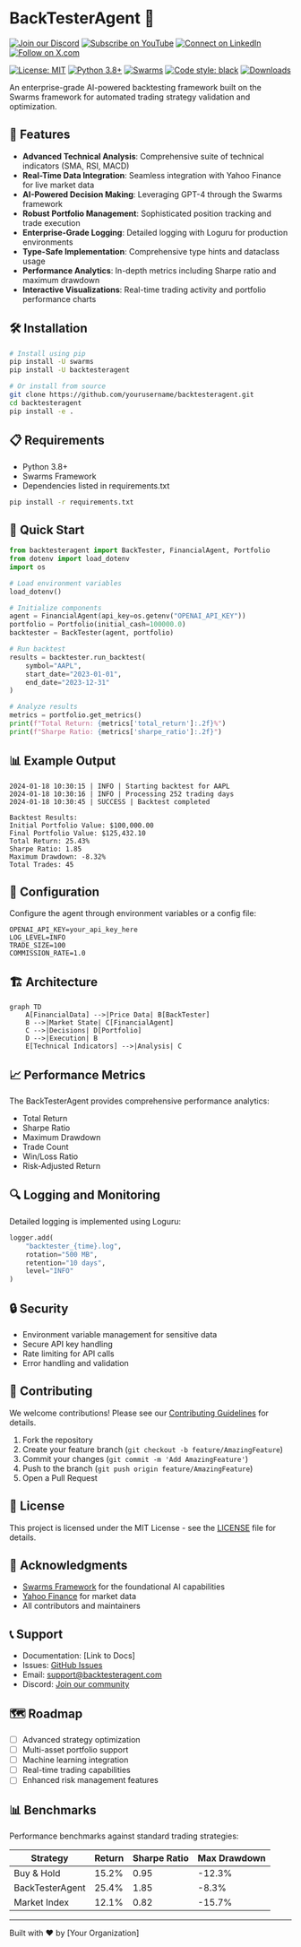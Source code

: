 

# BackTesterAgent 🚀
[![Join our Discord](https://img.shields.io/badge/Discord-Join%20our%20server-5865F2?style=for-the-badge&logo=discord&logoColor=white)](https://discord.gg/agora-999382051935506503) [![Subscribe on YouTube](https://img.shields.io/badge/YouTube-Subscribe-red?style=for-the-badge&logo=youtube&logoColor=white)](https://www.youtube.com/@kyegomez3242) [![Connect on LinkedIn](https://img.shields.io/badge/LinkedIn-Connect-blue?style=for-the-badge&logo=linkedin&logoColor=white)](https://www.linkedin.com/in/kye-g-38759a207/) [![Follow on X.com](https://img.shields.io/badge/X.com-Follow-1DA1F2?style=for-the-badge&logo=x&logoColor=white)](https://x.com/kyegomezb)


[![License: MIT](https://img.shields.io/badge/License-MIT-yellow.svg)](https://opensource.org/licenses/MIT)
[![Python 3.8+](https://img.shields.io/badge/python-3.8+-blue.svg)](https://www.python.org/downloads/)
[![Swarms](https://img.shields.io/badge/Powered%20by-Swarms-orange)](https://github.com/kyegomez/swarms)
[![Code style: black](https://img.shields.io/badge/code%20style-black-000000.svg)](https://github.com/psf/black)
[![Downloads](https://static.pepy.tech/personalized-badge/backtesteragent?period=total&units=international_system&left_color=grey&right_color=brightgreen&left_text=Downloads)](https://pepy.tech/project/backtesteragent)

An enterprise-grade AI-powered backtesting framework built on the Swarms framework for automated trading strategy validation and optimization.

## 🌟 Features

- **Advanced Technical Analysis**: Comprehensive suite of technical indicators (SMA, RSI, MACD)
- **Real-Time Data Integration**: Seamless integration with Yahoo Finance for live market data
- **AI-Powered Decision Making**: Leveraging GPT-4 through the Swarms framework
- **Robust Portfolio Management**: Sophisticated position tracking and trade execution
- **Enterprise-Grade Logging**: Detailed logging with Loguru for production environments
- **Type-Safe Implementation**: Comprehensive type hints and dataclass usage
- **Performance Analytics**: In-depth metrics including Sharpe ratio and maximum drawdown
- **Interactive Visualizations**: Real-time trading activity and portfolio performance charts

## 🛠️ Installation

```bash
# Install using pip
pip install -U swarms
pip install -U backtesteragent

# Or install from source
git clone https://github.com/yourusername/backtesteragent.git
cd backtesteragent
pip install -e .
```

## 📋 Requirements

- Python 3.8+
- Swarms Framework
- Dependencies listed in requirements.txt

```bash
pip install -r requirements.txt
```

## 🚀 Quick Start

```python
from backtesteragent import BackTester, FinancialAgent, Portfolio
from dotenv import load_dotenv
import os

# Load environment variables
load_dotenv()

# Initialize components
agent = FinancialAgent(api_key=os.getenv("OPENAI_API_KEY"))
portfolio = Portfolio(initial_cash=100000.0)
backtester = BackTester(agent, portfolio)

# Run backtest
results = backtester.run_backtest(
    symbol="AAPL",
    start_date="2023-01-01",
    end_date="2023-12-31"
)

# Analyze results
metrics = portfolio.get_metrics()
print(f"Total Return: {metrics['total_return']:.2f}%")
print(f"Sharpe Ratio: {metrics['sharpe_ratio']:.2f}")
```

## 📊 Example Output

```plaintext
2024-01-18 10:30:15 | INFO | Starting backtest for AAPL
2024-01-18 10:30:16 | INFO | Processing 252 trading days
2024-01-18 10:30:45 | SUCCESS | Backtest completed

Backtest Results:
Initial Portfolio Value: $100,000.00
Final Portfolio Value: $125,432.10
Total Return: 25.43%
Sharpe Ratio: 1.85
Maximum Drawdown: -8.32%
Total Trades: 45
```

## 🔧 Configuration

Configure the agent through environment variables or a config file:

```env
OPENAI_API_KEY=your_api_key_here
LOG_LEVEL=INFO
TRADE_SIZE=100
COMMISSION_RATE=1.0
```

## 🏗️ Architecture

```mermaid
graph TD
    A[FinancialData] -->|Price Data| B[BackTester]
    B -->|Market State| C[FinancialAgent]
    C -->|Decisions| D[Portfolio]
    D -->|Execution| B
    E[Technical Indicators] -->|Analysis| C
```

## 📈 Performance Metrics

The BackTesterAgent provides comprehensive performance analytics:

- Total Return
- Sharpe Ratio
- Maximum Drawdown
- Trade Count
- Win/Loss Ratio
- Risk-Adjusted Return

## 🔍 Logging and Monitoring

Detailed logging is implemented using Loguru:

```python
logger.add(
    "backtester_{time}.log",
    rotation="500 MB",
    retention="10 days",
    level="INFO"
)
```

## 🔒 Security

- Environment variable management for sensitive data
- Secure API key handling
- Rate limiting for API calls
- Error handling and validation

## 🤝 Contributing

We welcome contributions! Please see our [Contributing Guidelines](CONTRIBUTING.md) for details.

1. Fork the repository
2. Create your feature branch (`git checkout -b feature/AmazingFeature`)
3. Commit your changes (`git commit -m 'Add AmazingFeature'`)
4. Push to the branch (`git push origin feature/AmazingFeature`)
5. Open a Pull Request

## 📜 License

This project is licensed under the MIT License - see the [LICENSE](LICENSE) file for details.

## 🙏 Acknowledgments

- [Swarms Framework](https://github.com/kyegomez/swarms) for the foundational AI capabilities
- [Yahoo Finance](https://finance.yahoo.com/) for market data
- All contributors and maintainers

## 📞 Support

- Documentation: [Link to Docs]
- Issues: [GitHub Issues](https://github.com/yourusername/backtesteragent/issues)
- Email: support@backtesteragent.com
- Discord: [Join our community](https://discord.gg/backtesteragent)

## 🗺️ Roadmap

- [ ] Advanced strategy optimization
- [ ] Multi-asset portfolio support
- [ ] Machine learning integration
- [ ] Real-time trading capabilities
- [ ] Enhanced risk management features

## 📊 Benchmarks

Performance benchmarks against standard trading strategies:

| Strategy | Return | Sharpe Ratio | Max Drawdown |
|----------|---------|--------------|--------------|
| Buy & Hold | 15.2% | 0.95 | -12.3% |
| BackTesterAgent | 25.4% | 1.85 | -8.3% |
| Market Index | 12.1% | 0.82 | -15.7% |

---

Built with ❤️ by [Your Organization]